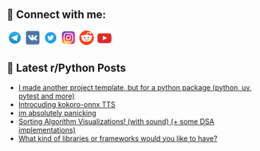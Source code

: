 ## 🔎 Connect with me:
[<img src="https://github.com/bullbesh/bullbesh/blob/main/images/Telegram.png" width="32" height="32" />](https://t.me/bullbesh)
[<img src="https://github.com/bullbesh/bullbesh/blob/main/images/VK.png" width="32" height="32" />](https://vk.com/bullbesh)
[<img src="https://github.com/bullbesh/bullbesh/blob/main/images/Twitter.png" width="32" height="32" />](https://twitter.com/bullbesh1)
[<img src="https://github.com/bullbesh/bullbesh/blob/main/images/Instagram.png" width="32" height="32" />](https://www.instagram.com/bullbesh)
[<img src="https://github.com/bullbesh/bullbesh/blob/main/images/Reddit.png" width="32" height="32" />](https://www.reddit.com/user/bullbesh)
[<img src="https://github.com/bullbesh/bullbesh/blob/main/images/YouTube.png" width="32" height="32" />](https://www.youtube.com/channel/UCtfjRs6uzgq5mfm8S06WTcg)

## 📕 Latest r/Python Posts
<!-- BLOG-POST-LIST:START -->
- [I made another project template, but for a python package &lpar;python, uv, pytest and more&rpar;](https://www.reddit.com/r/Python/comments/1hu0ojq/i_made_another_project_template_but_for_a_python/)
- [Introcuding kokoro-onnx TTS](https://www.reddit.com/r/Python/comments/1htwitw/introcuding_kokoroonnx_tts/)
- [im absolutely panicking](https://www.reddit.com/r/Python/comments/1htvlh2/im_absolutely_panicking/)
- [Sorting Algorithm Visualizations! &lpar;with sound&rpar; &lpar;+ some DSA implementations&rpar;](https://www.reddit.com/r/Python/comments/1htuwqi/sorting_algorithm_visualizations_with_sound_some/)
- [What kind of libraries or frameworks would you like to have?](https://www.reddit.com/r/Python/comments/1htt6da/what_kind_of_libraries_or_frameworks_would_you/)
<!-- BLOG-POST-LIST:END -->
